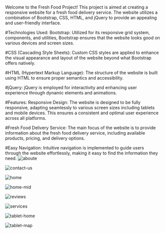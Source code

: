 Welcome to the Fresh Food Project! This project is aimed at creating a responsive website for a fresh food delivery service. The website utilizes a combination of Bootstrap, CSS, HTML, and jQuery to provide an appealing and user-friendly interface.

#Technologies Used:
Bootstrap: Utilized for its responsive grid system, components, and utilities, Bootstrap ensures that the website looks good on various devices and screen sizes.

#CSS (Cascading Style Sheets): Custom CSS styles are applied to enhance the visual appearance and layout of the website beyond what Bootstrap offers natively.

#HTML (Hypertext Markup Language): The structure of the website is built using HTML to ensure proper semantics and accessibility.

#jQuery: jQuery is employed for interactivity and enhancing user experience through dynamic elements and animations.

#Features:
Responsive Design: The website is designed to be fully responsive, adapting seamlessly to various screen sizes including tablets and mobile devices. This ensures a consistent and optimal user experience across all platforms.

#Fresh Food Delivery Service: The main focus of the website is to provide information about the fresh food delivery service, including available products, pricing, and delivery options.

#Easy Navigation: Intuitive navigation is implemented to guide users through the website effortlessly, making it easy to find the information they need.
![aboute](https://github.com/HussainGafrony/Food-Fresh/assets/76180804/597fe410-59f8-4e06-a1fc-e557cc184cd6)

![contact-us](https://github.com/HussainGafrony/Food-Fresh/assets/76180804/8b582d0a-96a7-4132-bdd0-490013ae6d59)

![home](https://github.com/HussainGafrony/Food-Fresh/assets/76180804/ab457e67-9778-4e1d-94ba-a548feb621f3)

![home-mid](https://github.com/HussainGafrony/Food-Fresh/assets/76180804/017b6fac-259e-4d95-bfb4-b5204772b00f)

![reviews](https://github.com/HussainGafrony/Food-Fresh/assets/76180804/41ba2953-787e-42cc-b72f-da80ad5b78cc)

![services](https://github.com/HussainGafrony/Food-Fresh/assets/76180804/b39a4d77-e3e8-4e45-b55e-e698c1f3b480)

![tablet-home](https://github.com/HussainGafrony/Food-Fresh/assets/76180804/9b0188df-172e-4993-8223-4927e23796e9)

![tablet-map](https://github.com/HussainGafrony/Food-Fresh/assets/76180804/aed128be-3cdc-4b6a-aceb-2083d6433afe)
